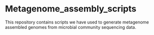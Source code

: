 # Metagenome_assembly_scripts

This repository contains scripts we have used to generate metagenome assembled genomes from microbial community sequencing data.
